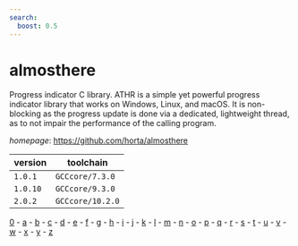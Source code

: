 ```yaml
---
search:
  boost: 0.5
---
```

# almosthere

Progress indicator C library.  ATHR is a simple yet powerful progress indicator library that works on Windows,  Linux, and macOS. It is non-blocking as the progress update is done via a  dedicated, lightweight thread, as to not impair the performance of the calling program.

*homepage*: <https://github.com/horta/almosthere>

version | toolchain
--------|----------
``1.0.1`` | ``GCCcore/7.3.0``
``1.0.10`` | ``GCCcore/9.3.0``
``2.0.2`` | ``GCCcore/10.2.0``

[0](../0/index.md) - [a](../a/index.md) - [b](../b/index.md) - [c](../c/index.md) - [d](../d/index.md) - [e](../e/index.md) - [f](../f/index.md) - [g](../g/index.md) - [h](../h/index.md) - [i](../i/index.md) - [j](../j/index.md) - [k](../k/index.md) - [l](../l/index.md) - [m](../m/index.md) - [n](../n/index.md) - [o](../o/index.md) - [p](../p/index.md) - [q](../q/index.md) - [r](../r/index.md) - [s](../s/index.md) - [t](../t/index.md) - [u](../u/index.md) - [v](../v/index.md) - [w](../w/index.md) - [x](../x/index.md) - [y](../y/index.md) - [z](../z/index.md)

